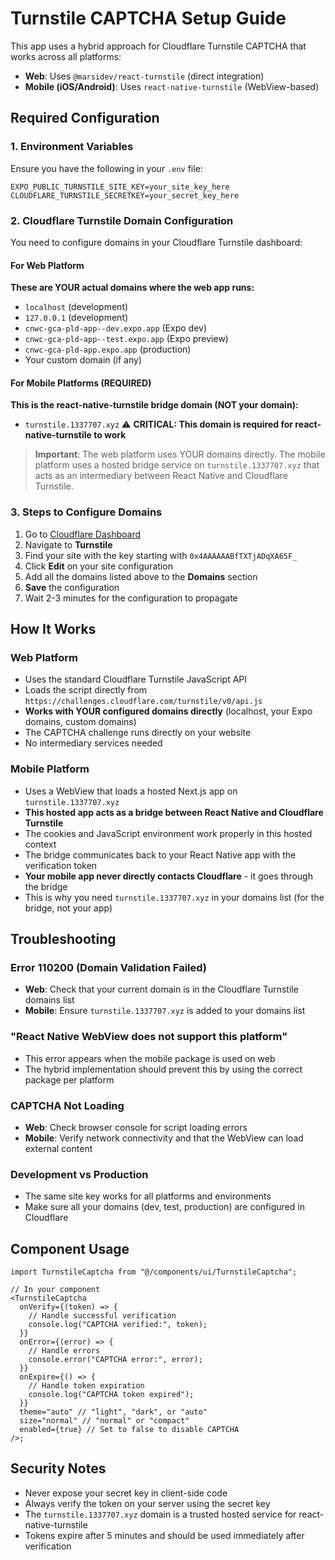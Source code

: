# Turnstile CAPTCHA Setup Guide

This app uses a hybrid approach for Cloudflare Turnstile CAPTCHA that works across all platforms:

- **Web**: Uses `@marsidev/react-turnstile` (direct integration)
- **Mobile (iOS/Android)**: Uses `react-native-turnstile` (WebView-based)

## Required Configuration

### 1. Environment Variables

Ensure you have the following in your `.env` file:

```env
EXPO_PUBLIC_TURNSTILE_SITE_KEY=your_site_key_here
CLOUDFLARE_TURNSTILE_SECRETKEY=your_secret_key_here
```

### 2. Cloudflare Turnstile Domain Configuration

You need to configure domains in your Cloudflare Turnstile dashboard:

#### For Web Platform

**These are YOUR actual domains where the web app runs:**

- `localhost` (development)
- `127.0.0.1` (development)
- `cnwc-gca-pld-app--dev.expo.app` (Expo dev)
- `cnwc-gca-pld-app--test.expo.app` (Expo preview)
- `cnwc-gca-pld-app.expo.app` (production)
- Your custom domain (if any)

#### For Mobile Platforms (REQUIRED)

**This is the react-native-turnstile bridge domain (NOT your domain):**

- `turnstile.1337707.xyz` ⚠️ **CRITICAL: This domain is required for react-native-turnstile to work**

> **Important**: The web platform uses YOUR domains directly. The mobile platform uses a hosted bridge service on `turnstile.1337707.xyz` that acts as an intermediary between React Native and Cloudflare Turnstile.

### 3. Steps to Configure Domains

1. Go to [Cloudflare Dashboard](https://dash.cloudflare.com/)
2. Navigate to **Turnstile**
3. Find your site with the key starting with `0x4AAAAAABfTXTjADqXA65F_`
4. Click **Edit** on your site configuration
5. Add all the domains listed above to the **Domains** section
6. **Save** the configuration
7. Wait 2-3 minutes for the configuration to propagate

## How It Works

### Web Platform

- Uses the standard Cloudflare Turnstile JavaScript API
- Loads the script directly from `https://challenges.cloudflare.com/turnstile/v0/api.js`
- **Works with YOUR configured domains directly** (localhost, your Expo domains, custom domains)
- The CAPTCHA challenge runs directly on your website
- No intermediary services needed

### Mobile Platform

- Uses a WebView that loads a hosted Next.js app on `turnstile.1337707.xyz`
- **This hosted app acts as a bridge between React Native and Cloudflare Turnstile**
- The cookies and JavaScript environment work properly in this hosted context
- The bridge communicates back to your React Native app with the verification token
- **Your mobile app never directly contacts Cloudflare** - it goes through the bridge
- This is why you need `turnstile.1337707.xyz` in your domains list (for the bridge, not your app)

## Troubleshooting

### Error 110200 (Domain Validation Failed)

- **Web**: Check that your current domain is in the Cloudflare Turnstile domains list
- **Mobile**: Ensure `turnstile.1337707.xyz` is added to your domains list

### "React Native WebView does not support this platform"

- This error appears when the mobile package is used on web
- The hybrid implementation should prevent this by using the correct package per platform

### CAPTCHA Not Loading

- **Web**: Check browser console for script loading errors
- **Mobile**: Verify network connectivity and that the WebView can load external content

### Development vs Production

- The same site key works for all platforms and environments
- Make sure all your domains (dev, test, production) are configured in Cloudflare

## Component Usage

```tsx
import TurnstileCaptcha from "@/components/ui/TurnstileCaptcha";

// In your component
<TurnstileCaptcha
  onVerify={(token) => {
    // Handle successful verification
    console.log("CAPTCHA verified:", token);
  }}
  onError={(error) => {
    // Handle errors
    console.error("CAPTCHA error:", error);
  }}
  onExpire={() => {
    // Handle token expiration
    console.log("CAPTCHA token expired");
  }}
  theme="auto" // "light", "dark", or "auto"
  size="normal" // "normal" or "compact"
  enabled={true} // Set to false to disable CAPTCHA
/>;
```

## Security Notes

- Never expose your secret key in client-side code
- Always verify the token on your server using the secret key
- The `turnstile.1337707.xyz` domain is a trusted hosted service for react-native-turnstile
- Tokens expire after 5 minutes and should be used immediately after verification
